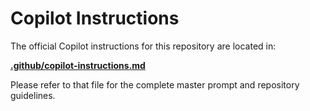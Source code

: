 # Copilot Instructions

The official Copilot instructions for this repository are located in:

**[.github/copilot-instructions.md](.github/copilot-instructions.md)**

Please refer to that file for the complete master prompt and repository guidelines.
